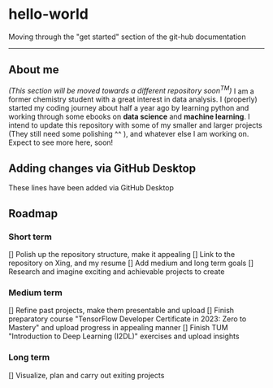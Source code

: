 # hello-world
Moving through the "get started" section of the git-hub documentation

---

## About me
*(This section will be moved towards a different repository soon<sup>TM</sup>)*
I am a former chemistry student with a great interest in data analysis. I (properly) started my coding journey about half a year ago by learning python and working through some ebooks on **data science** and **machine learning**. I intend to update this repository with some of my smaller and larger projects (They still need some polishing ^^ ), and whatever else I am working on. Expect to see more here, soon!

## Adding changes via GitHub Desktop
These lines have been added via GitHub Desktop

## Roadmap
### Short term
[] Polish up the repository structure, make it appealing
[] Link to the repository on Xing, and my resume
[] Add medium and long term goals
[] Research and imagine exciting and achievable projects to create
### Medium term
[] Refine past projects, make them presentable and upload
[] Finish preparatory course "TensorFlow Developer Certificate in 2023: Zero to Mastery" and upload progress in appealing manner
[] Finish TUM "Introduction to Deep Learning (I2DL)" exercises and upload insights
### Long term
[] Visualize, plan and carry out exiting projects
